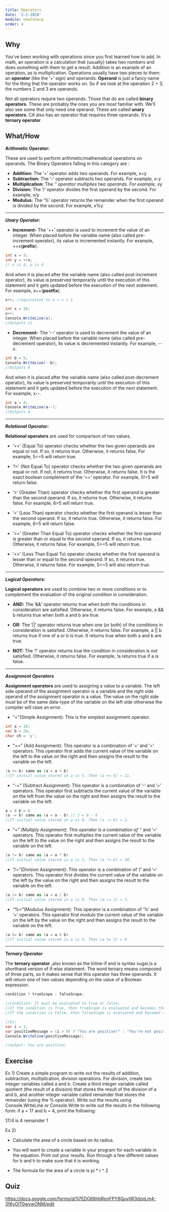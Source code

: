 ```yaml
---
title: Operators
date: '2-2-2020'
module: newCsharp
order: 4
---
```


## Why

You’ve been working with operations since you first learned how to add. In math, an operation is a calculation that (usually) takes two numbers and does something with them to get a result. Addition is an example of an operation, as is multiplication. Operations usually have two pieces to them: an **operator** (like the ‘+’ sign) and operands. **Operand** is just a fancy name for the thing that the operator works on. So if we look at the operation 2 + 3, the numbers 2 and 3 are operands.

Not all operators require two operands. Those that do are called **binary operators**. These are probably the ones you are most familiar with. We’ll also see some that only need one operand. These are called **unary operators**. C# also has an operator that requires three operands. It’s a **ternary operator**.

## What/How

**Arithmetic Operator:**

These are used to perform arithmetic/mathematical operations on operands. The Binary Operators falling in this category are :

* **Addition:** The ‘+’ operator adds two operands. For example, x+y
* **Subtraction:** The ‘-’ operator subtracts two operands. For example, x-y
* **Multiplication:** The ‘*’ operator multiplies two operands. For example, x*y
* **Division:** The ‘/’ operator divides the first operand by the second. For example, x/y
* **Modulus:** The ‘%’ operator returns the remainder when the first operand is divided by the second. For example, x%y

---
***Unary Operator:***

* **Increment-** The ‘++’ operator is used to increment the value of an integer. When placed before the variable name (also called pre-increment operator), its value is incremented instantly. For example, ++x(**prefix**).

```csharp
int x = 3;
int y = ++x;
// x is 4, y is 4
```

And when it is placed after the variable name (also called post-increment operator), its value is preserved temporarily until the execution of this statement and it gets updated before the execution of the next statement. For example, x++(**postfix**).

```csharp
x++; //equivalent to x = x + 1

int x = 10;
x++;
Console.WriteLine(x);
//Outputs 11
```

* **Decrement-** The ‘--‘ operator is used to decrement the value of an integer. When placed before the variable name (also called pre-decrement operator), its value is decremented instantly. For example, --x.

```csharp
int b = 5;
Console.WriteLine(--b);
//Outputs 4
```

And when it is placed after the variable name (also called post-decrement operator), its value is preserved temporarily until the execution of this statement and it gets updated before the execution of the next statement. For example, x--.

```csharp
int a = 4;
Console.WriteLine(a--);  
//Outputs 4
```

---
***Relational Operator:***

**Relational operators** are used for comparison of two values.

* ‘==' (Equal To) operator checks whether the two given operands are equal or not. If so, it returns true. Otherwise, it returns false. For example, 5==5 will return true.

* ‘!=' (Not Equal To) operator checks whether the two given operands are equal or not. If not, it returns true. Otherwise, it returns false. It is the exact boolean complement of the ‘==’ operator. For example, 5!=5 will return false.

* ‘>’ (Greater Than) operator checks whether the first operand is greater than the second operand. If so, it returns true. Otherwise, it returns false. For example, 6>5 will return true.

* ‘<’ (Less Than) operator checks whether the first operand is lesser than the second operand. If so, it returns true. Otherwise, it returns false. For example, 6<5 will return false.

* ‘>=’ (Greater Than Equal To) operator checks whether the first operand is greater than or equal to the second operand. If so, it returns true. Otherwise, it returns false. For example, 5>=5 will return true.

* ‘<=’ (Less Than Equal To) operator checks whether the first operand is lesser than or equal to the second operand. If so, it returns true. Otherwise, it returns false. For example, 5<=5 will also return true.

---
***Logical Operators:***

**Logical operators** are used to combine two or more conditions or to complement the evaluation of the original condition in consideration.

* **AND:** The ‘&&’ operator returns true when both the conditions in consideration are satisfied. Otherwise, it returns false. For example, a && b returns true when both a and b are true.

* **OR:** The ‘||’ operator returns true when one (or both) of the conditions in consideration is satisfied. Otherwise, it returns false. For example, a || b returns true if one of a or b is true. It returns true when both a and b are true.

* **NOT:** The ‘!’ operator returns true the condition in consideration is not satisfied. Otherwise, it returns false. For example, !a returns true if a is false.

---
***Assignment Operators***

**Assignment operators**  are used to assigning a value to a variable. The left side operand of the assignment operator is a variable and the right side operand of the assignment operator is a value. The value on the right side must be of the same data-type of the variable on the left side otherwise the compiler will raise an error.

* “=”(Simple Assignment): This is the simplest assignment operator.

```csharp
int a = 10;
var b = 20;
char ch = 'y';
```

* “+=” (Add Assignment): This operator is a combination of ‘+’ and ‘=’ operators. This operator first adds the current value of the variable on the left to the value on the right and then assigns the result to the variable on the left.

```csharp
(a += b) same as (a = a + b)
//If initial value stored in a is 5. Then (a += 6) = 11.
```

* “-=” (Subtract Assignment): This operator is a combination of ‘-‘ and ‘=’ operators. This operator first subtracts the current value of the variable on the left from the value on the right and then assigns the result to the variable on the left.

```csharp
a = 8 b = 6
(a -= b) same as (a = a - b) // 2 = 8 - 6
//If initial value stored in a is 8. Then (a -= 6) = 2.
```

* “*=” (Multiply Assignment): This operator is a combination of ‘*’ and ‘=’ operators. This operator first multiplies the current value of the variable on the left to the value on the right and then assigns the result to the variable on the left.

```csharp
(a *= b) same as (a = a * b)
//If initial value stored in a is 5. Then (a *= 6) = 30.
```

* “/=”(Division Assignment): This operator is a combination of ‘/’ and ‘=’ operators. This operator first divides the current value of the variable on the left by the value on the right and then assigns the result to the variable on the left.

```csharp
(a /= b) same as (a = a / b)
//If initial value stored in a is 6. Then (a /= 2) = 3.
```

* “%=”(Modulus Assignment): This operator is a combination of ‘%’ and ‘=’ operators. This operator first modulo the current value of the variable on the left by the value on the right and then assigns the result to the variable on the left.

```csharp
(a %= b) same as (a = a % b)
//If initial value stored in a is 6. Then (a %= 2) = 0
```

---
***Ternary Operator***

The **ternary operator** ,also known as the Inline-if and is syntax sugar,is a shorthand version of if-else statement. The word ternary means composed of three parts, so it makes sense that this operator has three operands. It will return one of two values depending on the value of a Boolean expression.

```csharp
condition ? trueScope : falseScope;

//Condition: It must be evaluated to true or false;
//If the condition is True, then trueScope is evaluated and becomes the result
//If the condition is False, then falseScope is evaluated and becomes the result

//Ex:
var i = 1;
var positiveMessage = (i > 0) ? "You are positive!" : "You're not positive.”;
Console.Writeline(positiveMessage);

//output: You are positive!
```

## Exercise

Ex 1) Create a simple program to write out the results of addition, subtraction, multiplication, division operations. For division, create two integer variables called a and b. Create a third integer variable called quotient (the result of a division) that stores the result of the division of a and b, and another integer variable called remainder that stores the remainder (using the % operator). Write out the results using Console.WriteLine or Console.Write to write out the results in the following form: if a = 17 and b = 4, print the following:

17/4 is 4 remainder 1

Ex 2)

* Calculate the area of a circle based on its radius.

* You will want to create a variable in your program for each variable in the equation. Print out your results. Run through a few different values for b and h to make sure that it is working.

* The formula for the area of a circle is pi * r ^ 2

## Quiz

<https://docs.google.com/forms/d/1i7EDO68hbRpnFPY8QuyIW3dzpLm4-3f8yOlT0wvwONM/edit>
